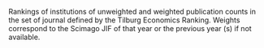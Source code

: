 Rankings of institutions of unweighted and weighted publication counts in the set of journal defined by the Tilburg Economics Ranking.  Weights correspond to the Scimago JIF of that year or the previous year (s) if not available.

